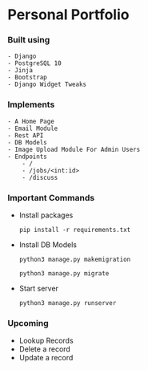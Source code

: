 # Personal Portfolio
 
### Built using 
    - Django
    - PostgreSQL 10
    - Jinja
    - Bootstrap
    - Django Widget Tweaks

### Implements
    - A Home Page
    - Email Module
    - Rest API
    - DB Models
    - Image Upload Module For Admin Users
    - Endpoints
        - /
        - /jobs/<int:id>
        - /discuss

### Important Commands

- Install packages
    ```
    pip install -r requirements.txt
    ```

- Install DB Models
    ```
    python3 manage.py makemigration

    python3 manage.py migrate

    ```

- Start server
    ```
    python3 manage.py runserver
    ```

### Upcoming

- Lookup Records
- Delete a record 
- Update a record
